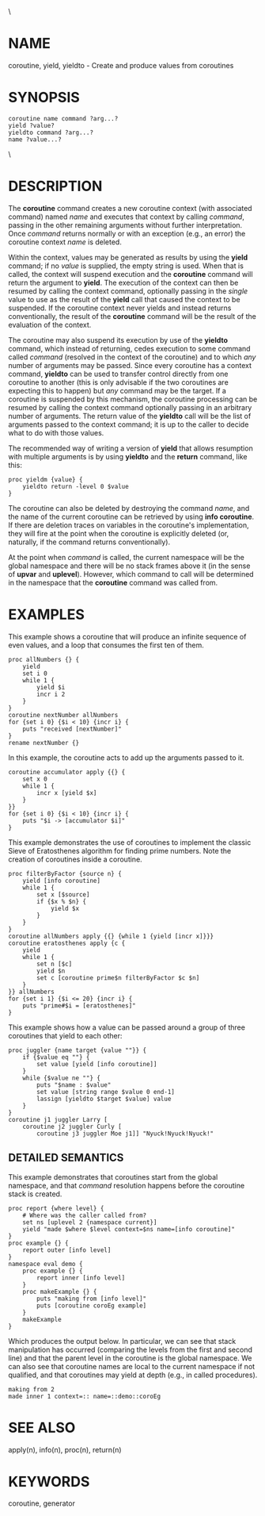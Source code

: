 \

# NAME

coroutine, yield, yieldto - Create and produce values from coroutines

# SYNOPSIS

    coroutine name command ?arg...?
    yield ?value?
    yieldto command ?arg...?
    name ?value...?

\

# DESCRIPTION

The **coroutine** command creates a new coroutine context (with
associated command) named *name* and executes that context by calling
*command*, passing in the other remaining arguments without further
interpretation. Once *command* returns normally or with an exception
(e.g., an error) the coroutine context *name* is deleted.

Within the context, values may be generated as results by using the
**yield** command; if no *value* is supplied, the empty string is used.
When that is called, the context will suspend execution and the
**coroutine** command will return the argument to **yield**. The
execution of the context can then be resumed by calling the context
command, optionally passing in the *single* value to use as the result
of the **yield** call that caused the context to be suspended. If the
coroutine context never yields and instead returns conventionally, the
result of the **coroutine** command will be the result of the evaluation
of the context.

The coroutine may also suspend its execution by use of the **yieldto**
command, which instead of returning, cedes execution to some command
called *command* (resolved in the context of the coroutine) and to which
*any* number of arguments may be passed. Since every coroutine has a
context command, **yieldto** can be used to transfer control directly
from one coroutine to another (this is only advisable if the two
coroutines are expecting this to happen) but *any* command may be the
target. If a coroutine is suspended by this mechanism, the coroutine
processing can be resumed by calling the context command optionally
passing in an arbitrary number of arguments. The return value of the
**yieldto** call will be the list of arguments passed to the context
command; it is up to the caller to decide what to do with those values.

The recommended way of writing a version of **yield** that allows
resumption with multiple arguments is by using **yieldto** and the
**return** command, like this:

    proc yieldm {value} {
        yieldto return -level 0 $value
    }

The coroutine can also be deleted by destroying the command *name*, and
the name of the current coroutine can be retrieved by using **info
coroutine**. If there are deletion traces on variables in the
coroutine\'s implementation, they will fire at the point when the
coroutine is explicitly deleted (or, naturally, if the command returns
conventionally).

At the point when *command* is called, the current namespace will be the
global namespace and there will be no stack frames above it (in the
sense of **upvar** and **uplevel**). However, which command to call will
be determined in the namespace that the **coroutine** command was called
from.

# EXAMPLES

This example shows a coroutine that will produce an infinite sequence of
even values, and a loop that consumes the first ten of them.

    proc allNumbers {} {
        yield
        set i 0
        while 1 {
            yield $i
            incr i 2
        }
    }
    coroutine nextNumber allNumbers
    for {set i 0} {$i < 10} {incr i} {
        puts "received [nextNumber]"
    }
    rename nextNumber {}

In this example, the coroutine acts to add up the arguments passed to
it.

    coroutine accumulator apply {{} {
        set x 0
        while 1 {
            incr x [yield $x]
        }
    }}
    for {set i 0} {$i < 10} {incr i} {
        puts "$i -> [accumulator $i]"
    }

This example demonstrates the use of coroutines to implement the classic
Sieve of Eratosthenes algorithm for finding prime numbers. Note the
creation of coroutines inside a coroutine.

    proc filterByFactor {source n} {
        yield [info coroutine]
        while 1 {
            set x [$source]
            if {$x % $n} {
                yield $x
            }
        }
    }
    coroutine allNumbers apply {{} {while 1 {yield [incr x]}}}
    coroutine eratosthenes apply {c {
        yield
        while 1 {
            set n [$c]
            yield $n
            set c [coroutine prime$n filterByFactor $c $n]
        }
    }} allNumbers
    for {set i 1} {$i <= 20} {incr i} {
        puts "prime#$i = [eratosthenes]"
    }

This example shows how a value can be passed around a group of three
coroutines that yield to each other:

    proc juggler {name target {value ""}} {
        if {$value eq ""} {
            set value [yield [info coroutine]]
        }
        while {$value ne ""} {
            puts "$name : $value"
            set value [string range $value 0 end-1]
            lassign [yieldto $target $value] value
        }
    }
    coroutine j1 juggler Larry [
        coroutine j2 juggler Curly [
            coroutine j3 juggler Moe j1]] "Nyuck!Nyuck!Nyuck!"

## DETAILED SEMANTICS

This example demonstrates that coroutines start from the global
namespace, and that *command* resolution happens before the coroutine
stack is created.

    proc report {where level} {
        # Where was the caller called from?
        set ns [uplevel 2 {namespace current}]
        yield "made $where $level context=$ns name=[info coroutine]"
    }
    proc example {} {
        report outer [info level]
    }
    namespace eval demo {
        proc example {} {
            report inner [info level]
        }
        proc makeExample {} {
            puts "making from [info level]"
            puts [coroutine coroEg example]
        }
        makeExample
    }

Which produces the output below. In particular, we can see that stack
manipulation has occurred (comparing the levels from the first and
second line) and that the parent level in the coroutine is the global
namespace. We can also see that coroutine names are local to the current
namespace if not qualified, and that coroutines may yield at depth
(e.g., in called procedures).

    making from 2
    made inner 1 context=:: name=::demo::coroEg

# SEE ALSO

apply(n), info(n), proc(n), return(n)

# KEYWORDS

coroutine, generator
